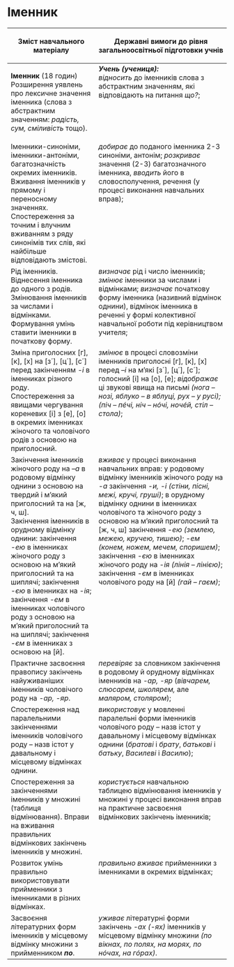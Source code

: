 # Іменник 
<table>
<thead>
  <tr>
    <th width="40%" align="center"><p>Зміст навчального матеріалу</p></td>
    <th width="60%" align="center"><p>Державні вимоги до рівня загальноосвітньої підготовки учнів</p></td>
  </tr>
</thead>
<tbody>
  <tr>
    <td width="40%" style="vertical-align:top !important;">
    <p><b>Іменник</b> (18 годин)<br>
Розширення уявлень про лексичне значення іменника (слова з абстрактним значенням: <i>радість, сум, сміливість</i> тощо).</td>
    <td width="60%" style="vertical-align:top !important;">
<i><b>Учень (учениця):</b></i><br>
<i>відносить</i> до іменників слова з абстрактним значенням, які відповідають на питання <i>що?</i>;</td>
  </tr>
  <tr>
    <td width="40%" style="vertical-align:top !important;">
Іменники-синоніми, іменники-антоніми, багатозначність окремих іменників. Вживання іменників у прямому і переносному значеннях. Спостереження за точним і влучним вживанням з ряду синонімів тих слів, які найбільше відповідають змістові.</td>
    <td width="60%" style="vertical-align:top !important;">
<i>добирає</i> до поданого іменника 2-3 синоніми, антонім; <i>розкриває</i> значення (2-3) багатозначного іменника, <i>вводить</i> його в словосполучення, речення (у процесі виконання навчальних вправ);</td>
  </tr>
  <tr>
    <td width="40%" style="vertical-align:top !important;">
Рід іменників. Віднесення іменника до одного з родів. Змінювання іменників за числами і відмінками. Формування умінь ставити іменники в початкову форму.</td>
    <td width="60%" style="vertical-align:top !important;">
<i>визначає</i> рід і число іменників; <i>змінює</i> іменники за числами і відмінками; <i>визначає</i> початкову форму іменника (називний відмінок однини), відмінок іменника в реченні у формі колективної навчальної роботи під керівництвом учителя;</td>
  </tr>
  <tr>
    <td width="40%" style="vertical-align:top !important;">
Зміна приголосних [г], [к], [х] на [з´], [ц´], [с´] перед закінченням <i>-і</i> в іменниках різного роду.<br>
Спостереження за явищами чергування кореневих [і] з [е], [о] в окремих іменниках жіночого та чоловічого родів з основою на приголосний.<br> </td>
    <td width="60%" style="vertical-align:top !important;">
<i>змінює</i> в процесі словозміни іменників приголосні [г], [к], [х] перед <i>–і</i> на м’які [з´], [ц´], [с´]; голосний [і] на [о], [е]; <i>відображає</i> ці звукові явища на письмі <i>(нога – нозі, яблуко – в яблуці, рух – у русі); (піч – пéчі, ніч – нóчі, ночéй, стіл – стола)</i>;</td>
  </tr>
  <tr>
    <td width="40%" style="vertical-align:top !important;">
Закінчення іменників жіночого роду на <i>–а</i> в родовому відмінку однини з основою на твердий і м’який приголосний та на [ж, ч, ш].<br>
Закінчення іменників в орудному відмінку однини: закінчення <i>-ею</i> в іменниках жіночого роду з основою на м’який приголосний та на шиплячі; закінчення <i>-єю</i> в іменниках на <i>-ія</i>; закінчення <i>-ем</i> в іменниках чоловічого роду з основою на м’який приголосний та на шиплячі; закінчення <i>-єм</i> в іменниках з основою на [й]. <br></td>
    <td width="60%" style="vertical-align:top !important;">
<i>вживає</i> у процесі виконання навчальних вправ: у родовому відмінку іменників жіночого роду на <i>-а</i> закінчення <i>-и, -і (стіни, пісні, межі, кручі, груші)</i>; в орудному відмінку однини в іменниках чоловічого та жіночого роду з основою на м’який приголосний та [ж, ч, ш] закінчення <i>-ею (землею, межею, кручею, тишею)</i>; <i>-ем (конем, ножем, мечем, споришем)</i>;<br>
закінчення <i>-єю</i> в іменниках жіночого роду на <i>-ія (лінія – лінією)</i>; закінчення <i>-єм</i> в іменниках чоловічого роду на [й] <i>(гай – гаєм)</i>;</td>
  </tr>
  <tr>
    <td width="40%" style="vertical-align:top !important;">
Практичне засвоєння правопису закінчень найуживаніших іменників чоловічого роду на <i>-ар, -яр</i>. </td>
    <td width="60%" style="vertical-align:top !important;">
<i>перевіряє</i> за словником закінчення в родовому й орудному відмінках іменників на <i>-ар, -яр</i> (<i>вівчарем, слюсарем, школярем,</i> але <i>маляром, столяром</i>);</td>
  </tr>
  <tr>
    <td width="40%" style="vertical-align:top !important;">
Спостереження над паралельними закінченнями іменників чоловічого роду – назв істот у давальному і місцевому відмінках однини.</td>
    <td width="60%" style="vertical-align:top !important;">
<i>використовує</i> у мовленні паралельні форми іменників чоловічого роду – назв істот у давальному і місцевому відмінках однини (<i>братові</i> і <i>брату</i>, <i>батькові</i> і <i>батьку</i>, <i>Василеві</i> і <i>Василю</i>);</td>
  </tr>
  <tr>
    <td width="40%" style="vertical-align:top !important;">
Спостереження за закінченнями іменників у множині (таблиця відмінювання). Вправи на вживання правильних відмінкових закінчень іменників у множині.</td>
    <td width="60%" style="vertical-align:top !important;">
<i>користується</i> навчальною таблицею відмінювання іменників у множині у процесі виконання вправ на практичне засвоєння відмінкових закінчень іменників; </td>
  </tr>
  <tr>
    <td width="40%" style="vertical-align:top !important;">
Розвиток умінь правильно використовувати прийменники з іменниками в різних відмінках.</td>
    <td width="60%" style="vertical-align:top !important;">
<i>правильно вживає</i> прийменники з іменниками в окремих відмінках;</td>
  </tr>
  <tr>
    <td width="40%" style="vertical-align:top !important;">
Засвоєння літературних форм іменників у місцевому відмінку множини з прийменником <i><b>по</b></i>.</td>
    <td width="60%" style="vertical-align:top !important;">
<i>уживає</i> літературні форми закінчень <i>-ах (-ях)</i> іменників у місцевому відмінку множини <i>(по вікнах, по полях, на морях, по нóчах, на гóрах)</i>.</td>
  </tr>
</tbody>
</table>
